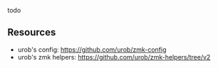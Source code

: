 todo

## Resources
- urob's config: https://github.com/urob/zmk-config
- urob's zmk helpers: https://github.com/urob/zmk-helpers/tree/v2
